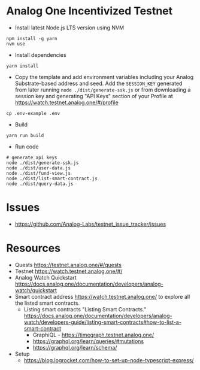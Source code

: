 # Analog One Incentivized Testnet

* Install latest Node.js LTS version using NVM
```
npm install -g yarn
nvm use
```

* Install dependencies
```
yarn install
```

* Copy the template and add environment variables including your Analog Substrate-based address and seed. Add the `SESSION_KEY` generated from later running `node ./dist/generate-ssk.js` or from downloading a session key and generating "API Keys" section of your Profile at https://watch.testnet.analog.one/#/profile
```
cp .env-example .env
```

* Build
```
yarn run build
```

* Run code
```
# generate api keys
node ./dist/generate-ssk.js
node ./dist/user-data.js
node ./dist/fund-view.js
node ./dist/list-smart-contract.js
node ./dist/query-data.js
```

# Issues

* https://github.com/Analog-Labs/testnet_issue_tracker/issues

# Resources

* Quests https://testnet.analog.one/#/quests
* Testnet https://watch.testnet.analog.one/#/
* Analog Watch Quickstart https://docs.analog.one/documentation/developers/analog-watch/quickstart
* Smart contract address https://watch.testnet.analog.one/ to explore all the listed smart contracts.
  * Listing smart contracts "Listing Smart Contracts." https://docs.analog.one/documentation/developers/analog-watch/developers-guide/listing-smart-contracts#how-to-list-a-smart-contract
    * GraphiQL - https://timegraph.testnet.analog.one/
    * https://graphql.org/learn/queries/#mutations
    * https://graphql.org/learn/schema/
* Setup
  * https://blog.logrocket.com/how-to-set-up-node-typescript-express/
